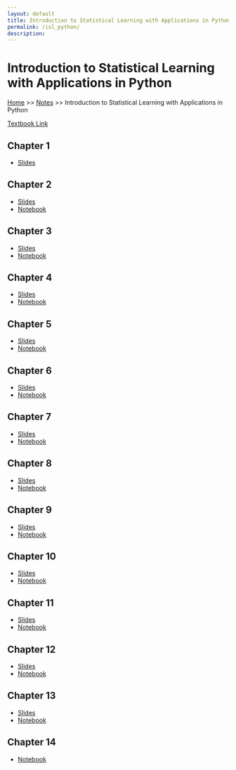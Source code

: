 ```yaml
---
layout: default
title: Introduction to Statistical Learning with Applications in Python
permalink: /isl_python/
description:
---
```


# Introduction to Statistical Learning with Applications in Python

[Home](../../) >> [Notes](../) >> Introduction to Statistical Learning with Applications in Python

<a href="https://xyjiang970.github.io/ISL_Python/ISLP_Python%20_Book.pdf">Textbook Link</a>

<h2>Chapter 1</h2>
<ul>
    <li><a href="https://xyjiang970.github.io/ISL_Python/Slides/Ch1_Inroduction.pdf" target="_blank">Slides</a></li>
</ul>

<h2>Chapter 2</h2>
<ul>
    <li><a href="https://xyjiang970.github.io/ISL_Python/Slides/Ch2_Statistical_Learning.pdf" target="_blank">Slides</a></li>
    <li><a href="https://xyjiang970.github.io/ISL_Python/ipynb_html_notes/Ch2-statlearn-lab.html" target="_blank">Notebook</a></li>
</ul>

<h2>Chapter 3</h2>
<ul>
    <li><a href="https://xyjiang970.github.io/ISL_Python/Slides/Ch3_Linear_Regression.pdf">Slides</a></li>
    <li><a href="https://xyjiang970.github.io/ISL_Python/Ch3-linreg-lab.html">Notebook</a></li>
</ul>

<h2>Chapter 4</h2>
<ul>
    <li><a href="https://xyjiang970.github.io/ISL_Python/Slides/Ch4_Classification.pdf">Slides</a></li>
    <li><a href="https://xyjiang970.github.io/ISL_Python/Ch4-classification-lab.html">Notebook</a></li>
</ul>

<h2>Chapter 5</h2>
<ul>
    <li><a href="https://xyjiang970.github.io/ISL_Python/Slides/Ch5_Resampling_Methods.pdf">Slides</a></li>
    <li><a href="https://xyjiang970.github.io/ISL_Python/Ch5-resample-lab.html">Notebook</a></li>
</ul>

<h2>Chapter 6</h2>
<ul>
    <li><a href="https://xyjiang970.github.io/ISL_Python/Slides/Ch6_Model_Selection.pdf">Slides</a></li>
    <li><a href="https://xyjiang970.github.io/ISL_Python/Ch6-varselect-lab.html">Notebook</a></li>
</ul>

<h2>Chapter 7</h2>
<ul>
    <li><a href="https://xyjiang970.github.io/ISL_Python/Slides/Ch7_Moving_Beyond_Linearity.pdf">Slides</a></li>
    <li><a href="https://xyjiang970.github.io/ISL_Python/Ch7-nonlin-lab.html">Notebook</a></li>
</ul>

<h2>Chapter 8</h2>
<ul>
    <li><a href="https://xyjiang970.github.io/ISL_Python/Slides/Ch8_Tree_Based_Methods.pdf">Slides</a></li>
    <li><a href="https://xyjiang970.github.io/ISL_Python/Ch8-baggboost-lab.html">Notebook</a></li>
</ul>

<h2>Chapter 9</h2>
<ul>
    <li><a href="https://xyjiang970.github.io/ISL_Python/Slides/Ch9_Support_Vector_Machines.pdf">Slides</a></li>
    <li><a href="https://xyjiang970.github.io/ISL_Python/Ch9-svm-lab.html">Notebook</a></li>
</ul>

<h2>Chapter 10</h2>
<ul>
    <li><a href="https://xyjiang970.github.io/ISL_Python/Slides/Ch10_Deep_Learning.pdf">Slides</a></li>
    <li><a href="https://xyjiang970.github.io/ISL_Python/Ch10-deeplearning-lab.html">Notebook</a></li>
</ul>

<h2>Chapter 11</h2>
<ul>
    <li><a href="https://xyjiang970.github.io/ISL_Python/Slides/Ch11_Survival_Analysis.pdf">Slides</a></li>
    <li><a href="https://xyjiang970.github.io/ISL_Python/Ch11-surv-lab.html">Notebook</a></li>
</ul>

<h2>Chapter 12</h2>
<ul>
    <li><a href="https://xyjiang970.github.io/ISL_Python/Slides/Ch12_Unsupervised_Learning.pdf">Slides</a></li>
    <li><a href="https://xyjiang970.github.io/ISL_Python/Ch12-unsup-lab.html">Notebook</a></li>
</ul>

<h2>Chapter 13</h2>
<ul>
    <li><a href="https://xyjiang970.github.io/ISL_Python/Slides/Ch13_Multiple_Testing.pdf">Slides</a></li>
    <li><a href="https://xyjiang970.github.io/ISL_Python/Ch13-multiple-lab.html">Notebook</a></li>
</ul>

<h2>Chapter 14</h2>
<ul>
    <li><a href="https://github.com/xyjiang970/ISL_Python/blob/main/ipynb_html_notes/Ch14-surv-lab.ipynb">Notebook</a></li>
</ul>
